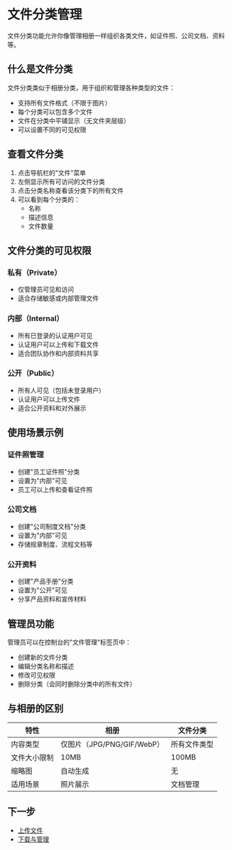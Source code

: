 # 文件分类管理

文件分类功能允许你像管理相册一样组织各类文件，如证件照、公司文档、资料等。

## 什么是文件分类

文件分类类似于相册分类，用于组织和管理各种类型的文件：

- 支持所有文件格式（不限于图片）
- 每个分类可以包含多个文件
- 文件在分类中平铺显示（无文件夹层级）
- 可以设置不同的可见权限

## 查看文件分类

1. 点击导航栏的"文件"菜单
2. 左侧显示所有可访问的文件分类
3. 点击分类名称查看该分类下的所有文件
4. 可以看到每个分类的：
   - 名称
   - 描述信息
   - 文件数量

## 文件分类的可见权限

### 私有（Private）

- 仅管理员可见和访问
- 适合存储敏感或内部管理文件

### 内部（Internal）

- 所有已登录的认证用户可见
- 认证用户可以上传和下载文件
- 适合团队协作和内部资料共享

### 公开（Public）

- 所有人可见（包括未登录用户）
- 认证用户可以上传文件
- 适合公开资料和对外展示

## 使用场景示例

### 证件照管理

- 创建"员工证件照"分类
- 设置为"内部"可见
- 员工可以上传和查看证件照

### 公司文档

- 创建"公司制度文档"分类
- 设置为"内部"可见
- 存储规章制度、流程文档等

### 公开资料

- 创建"产品手册"分类
- 设置为"公开"可见
- 分享产品资料和宣传材料

## 管理员功能

管理员可以在控制台的"文件管理"标签页中：

- 创建新的文件分类
- 编辑分类名称和描述
- 修改可见权限
- 删除分类（会同时删除分类中的所有文件）

## 与相册的区别

| 特性         | 相册                       | 文件分类     |
| ------------ | -------------------------- | ------------ |
| 内容类型     | 仅图片（JPG/PNG/GIF/WebP） | 所有文件类型 |
| 文件大小限制 | 10MB                       | 100MB        |
| 缩略图       | 自动生成                   | 无           |
| 适用场景     | 照片展示                   | 文档管理     |

## 下一步

- [上传文件](./uploading.md)
- [下载与管理](./managing.md)
